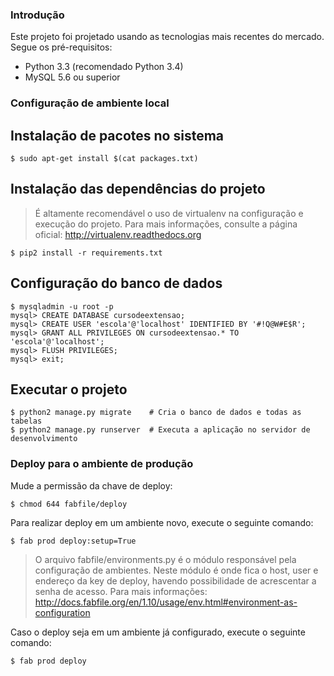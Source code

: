 ### Introdução ###
Este projeto foi projetado usando as tecnologias mais recentes do
mercado. Segue os pré-requisitos:  
* Python 3.3 (recomendado Python 3.4)  
* MySQL 5.6 ou superior  
### Configuração de ambiente local ###
## Instalação de pacotes no sistema ##
```shell
$ sudo apt-get install $(cat packages.txt)
```
## Instalação das dependências do projeto ##
> É altamente recomendável o uso de virtualenv na configuração e
> execução do projeto. Para mais informações, consulte a página oficial:
> http://virtualenv.readthedocs.org

```shell
$ pip2 install -r requirements.txt
```
## Configuração do banco de dados ##
```shell
$ mysqladmin -u root -p 
mysql> CREATE DATABASE cursodeextensao;
mysql> CREATE USER 'escola'@'localhost' IDENTIFIED BY '#!Q@W#E$R';
mysql> GRANT ALL PRIVILEGES ON cursodeextensao.* TO 'escola'@'localhost';
mysql> FLUSH PRIVILEGES;
mysql> exit;
```
## Executar o projeto ##
```shell
$ python2 manage.py migrate    # Cria o banco de dados e todas as tabelas
$ python2 manage.py runserver  # Executa a aplicação no servidor de desenvolvimento
```
### Deploy para o ambiente de produção ###
Mude a permissão da chave de deploy:
```shell
$ chmod 644 fabfile/deploy
```
Para realizar deploy em um ambiente novo, execute o seguinte comando:
```shell
$ fab prod deploy:setup=True
```
> O arquivo fabfile/environments.py é o módulo responsável pela configuração
> de ambientes. Neste módulo é onde fica o host, user e endereço da key de 
> deploy, havendo possibilidade de acrescentar a senha de acesso.
> Para mais informações: 
> http://docs.fabfile.org/en/1.10/usage/env.html#environment-as-configuration

Caso o deploy seja em um ambiente já configurado, execute o seguinte comando:
```shell
$ fab prod deploy
```
